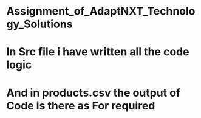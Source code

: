 # Assignment_of_AdaptNXT_Technology_Solutions

# In Src file i have written all the code logic 
# And in products.csv the output of Code is there as For required

